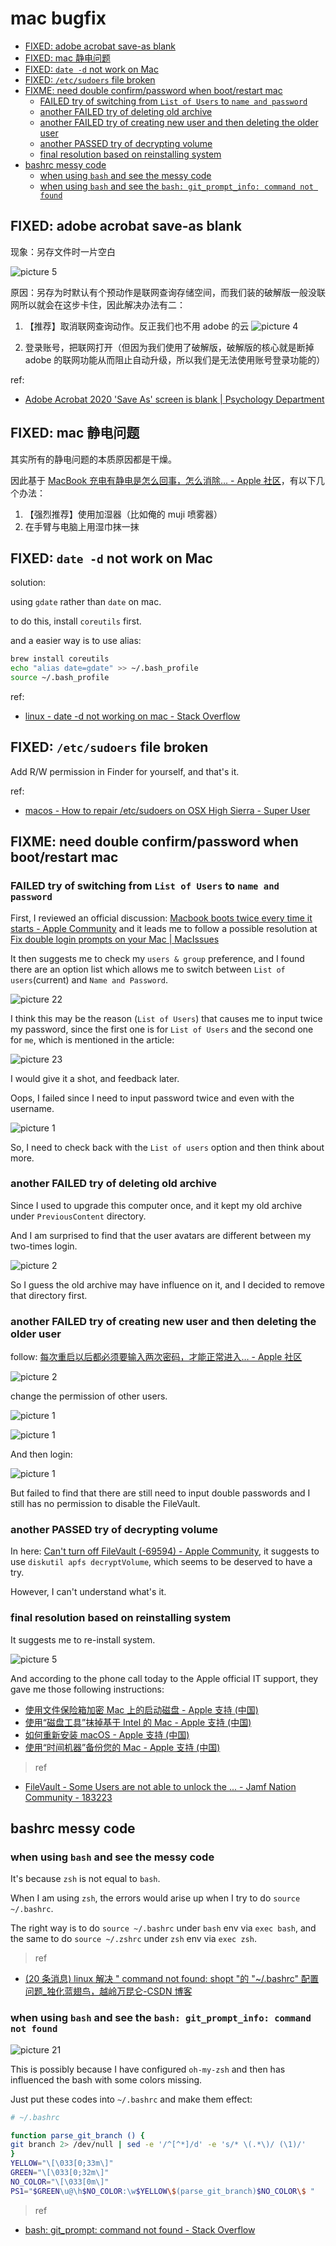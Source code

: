 # mac bugfix

- [FIXED: adobe acrobat save-as blank](#fixed-adobe-acrobat-save-as-blank)
- [FIXED: mac 静电问题](#fixed-mac静电问题)
- [FIXED: `date -d` not work on Mac](#fixed-date--d-not-work-on-mac)
- [FIXED: `/etc/sudoers` file broken](#fixed-etcsudoers-file-broken)
- [FIXME: need double confirm/password when boot/restart mac](#fixme-need-double-confirmpassword-when-bootrestart-mac)
  - [FAILED try of switching from `List of Users` to `name and password`](#failed-try-of-switching-from-list-of-users-to-name-and-password)
  - [another FAILED try of deleting old archive](#another-failed-try-of-deleting-old-archive)
  - [another FAILED try of creating new user and then deleting the older user](#another-failed-try-of-creating-new-user-and-then-deleting-the-older-user)
  - [another PASSED try of decrypting volume](#another-passed-try-of-decrypting-volume)
  - [final resolution based on reinstalling system](#final-resolution-based-on-reinstalling-system)
- [bashrc messy code](#bashrc-messy-code)
  - [when using `bash` and see the messy code](#when-using-bash-and-see-the-messy-code)
  - [when using `bash` and see the `bash: git_prompt_info: command not found`](#when-using-bash-and-see-the-bash-git_prompt_info-command-not-found)

## FIXED: adobe acrobat save-as blank

现象：另存文件时一片空白

![picture 5](https://mark-vue-oss.oss-cn-hangzhou.aliyuncs.com/mac-bugfix-1656125638663-627d4e70bf2cd7c3dac46bc129512eed7ee575b459a0e6f7d62e0eb0f4f72425.png)

原因：另存为时默认有个预动作是联网查询存储空间，而我们装的破解版一般没联网所以就会在这步卡住，因此解决办法有二：

1. 【推荐】取消联网查询动作。反正我们也不用 adobe 的云 ![picture 4](https://mark-vue-oss.oss-cn-hangzhou.aliyuncs.com/mac-bugfix-1656125556356-19d4550a2fd105db28f7f1744bfb0a4405cfd3e1e77e645b095903b3a647d68b.png)

2. 登录账号，把联网打开（但因为我们使用了破解版，破解版的核心就是断掉 adobe 的联网功能从而阻止自动升级，所以我们是无法使用账号登录功能的）

ref:

- [Adobe Acrobat 2020 'Save As' screen is blank | Psychology Department](https://support.psyc.vt.edu/support/adobe-acrobat-2020-save-screen-blank)

## FIXED: mac 静电问题

其实所有的静电问题的本质原因都是干燥。

因此基于 [MacBook 充电有静电是怎么回事，怎么消除… - Apple 社区](https://discussionschinese.apple.com/thread/102428)，有以下几个办法：

1. 【强烈推荐】使用加湿器（比如俺的 muji 喷雾器）
2. 在手臂与电脑上用湿巾抹一抹

## FIXED: `date -d` not work on Mac

solution:

using `gdate` rather than `date` on mac.

to do this, install `coreutils` first.

and a easier way is to use alias:

```sh
brew install coreutils
echo "alias date=gdate" >> ~/.bash_profile
source ~/.bash_profile
```

ref:

- [linux - date -d not working on mac - Stack Overflow](https://stackoverflow.com/questions/30810599/date-d-not-working-on-mac)

## FIXED: `/etc/sudoers` file broken

Add R/W permission in Finder for yourself, and that's it.

ref:

- [macos - How to repair /etc/sudoers on OSX High Sierra - Super User](https://superuser.com/questions/1287704/how-to-repair-etc-sudoers-on-osx-high-sierra/1328549#1328549)

## FIXME: need double confirm/password when boot/restart mac

### FAILED try of switching from `List of Users` to `name and password`

First, I reviewed an official discussion: [Macbook boots twice every time it starts - Apple Community](https://discussions.apple.com/thread/6815589) and it leads me to follow a possible resolution at [Fix double login prompts on your Mac | MacIssues](http://macissues.com/2015/03/31/fix-double-login-prompts-on-your-mac/)

It then suggests me to check my `users & group` preference, and I found there are an option list which allows me to switch between `List of users`(current) and `Name and Password`.

![picture 22](https://mark-vue-oss.oss-cn-hangzhou.aliyuncs.com/mac-bugfix-1643808516538-0141a76afe2dd66cfd47ce66a0e77b2599bcc31e927cf852715684de6944f32c.png)

I think this may be the reason (`List of Users`) that causes me to input twice my password, since the first one is for `List of Users` and the second one for `me`, which is mentioned in the article:

![picture 23](https://mark-vue-oss.oss-cn-hangzhou.aliyuncs.com/mac-bugfix-1643808807003-6bf2c6e9fc4c63ab84675f0e17e3f5f8f414a08004b2235580a33b41893b22fa.png)

I would give it a shot, and feedback later.

Oops, I failed since I need to input password twice and even with the username.

![picture 1](https://mark-vue-oss.oss-cn-hangzhou.aliyuncs.com/mac-bugfix-1643809134984-3d0d23ce2e1070a71b6fbab7dbf85a4a751176804112787ac834602908331718.png)

So, I need to check back with the `List of users` option and then think about more.

### another FAILED try of deleting old archive

Since I used to upgrade this computer once, and it kept my old archive under `PreviousContent` directory.

And I am surprised to find that the user avatars are different between my two-times login.

![picture 2](https://mark-vue-oss.oss-cn-hangzhou.aliyuncs.com/mac-bugfix-1643809651764-9dd6d923e9cdd396a9e0abe5ff7be50e69cbcbe52dd68d85f07012bebafb7564.png)

So I guess the old archive may have influence on it, and I decided to remove that directory first.

### another FAILED try of creating new user and then deleting the older user

follow: [每次重启以后都必须要输入两次密码，才能正常进入… - Apple 社区](https://discussionschinese.apple.com/thread/1918)

![picture 2](https://mark-vue-oss.oss-cn-hangzhou.aliyuncs.com/mac-bugfix-1643811598468-9b221e818d7b7e0f2f5a74c4eb5a1b94b0ca1b785f2a933b510ccca7b8ed4322.png)

change the permission of other users.

![picture 1](https://mark-vue-oss.oss-cn-hangzhou.aliyuncs.com/mac-bugfix-1643811516162-a23992e89c577838c87581de211facf08c651125cc6fe916a8a118acfc37e04c.png)

![picture 1](https://mark-vue-oss.oss-cn-hangzhou.aliyuncs.com/mac-bugfix-1643814852531-6fd2c689cada5d9ecb3cbd0e05787437b2b8d0c3e2ceab65571838555e4ab0f9.png)

And then login:

![picture 1](https://mark-vue-oss.oss-cn-hangzhou.aliyuncs.com/mac-bugfix-1643900756525-8ff8ea60d0db1463faf3797287c2e7792b233f22503793e3493ec3e0a9a4f1f2.png)

But failed to find that there are still need to input double passwords and I still has no permission to disable the FileVault.

### another PASSED try of decrypting volume

In here: [Can't turn off FileVault (-69594) - Apple Community](https://discussions.apple.com/thread/250240168), it suggests to use `diskutil apfs decryptVolume`, which seems to be deserved to have a try.

However, I can't understand what's it.

### final resolution based on reinstalling system

It suggests me to re-install system.

![picture 5](https://mark-vue-oss.oss-cn-hangzhou.aliyuncs.com/mac-bugfix-1643900316866-76930b7056c9191721e48d3ac51766c3ab3e633e6a272f9f72ebb255c80e5378.png)

And according to the phone call today to the Apple official IT support, they gave me those following instructions:

- [使用文件保险箱加密 Mac 上的启动磁盘 - Apple 支持 (中国)](https://support.apple.com/zh-cn/HT204837)
- [使用“磁盘工具”抹掉基于 Intel 的 Mac - Apple 支持 (中国)](https://support.apple.com/zh-cn/HT208496)
- [如何重新安装 macOS - Apple 支持 (中国)](https://support.apple.com/zh-cn/HT204904)
- [使用“时间机器”备份您的 Mac - Apple 支持 (中国)](https://support.apple.com/zh-cn/HT201250)

> ref

- [FileVault - Some Users are not able to unlock the ... - Jamf Nation Community - 183223](https://community.jamf.com/t5/jamf-pro/filevault-some-users-are-not-able-to-unlock-the-disk/m-p/183223)

## bashrc messy code

### when using `bash` and see the messy code

It's because `zsh` is not equal to `bash`.

When I am using `zsh`, the errors would arise up when I try to do `source ~/.bashrc`.

The right way is to do `source ~/.bashrc` under `bash` env via `exec bash`, and the same to do `source ~/.zshrc` under `zsh` env via `exec zsh`.

> ref

- [(20 条消息) linux 解决 " command not found: shopt "的 "~/.bashrc" 配置问题\_独化蓝翅鸟，越岭万昆仑-CSDN 博客](https://blog.csdn.net/qq_36148847/article/details/79261067)

### when using `bash` and see the `bash: git_prompt_info: command not found`

![picture 21](https://mark-vue-oss.oss-cn-hangzhou.aliyuncs.com/mac-bugfix-1643953173320-47f107f870f0f6291223b7680e2f0c5c696bcc263b62b53dba004661ecfa2af6.png)

This is possibly because I have configured `oh-my-zsh` and then has influenced the bash with some colors missing.

Just put these codes into `~/.bashrc` and make them effect:

```sh
# ~/.bashrc

function parse_git_branch () {
git branch 2> /dev/null | sed -e '/^[^*]/d' -e 's/* \(.*\)/ (\1)/'
}
YELLOW="\[\033[0;33m\]"
GREEN="\[\033[0;32m\]"
NO_COLOR="\[\033[0m\]"
PS1="$GREEN\u@\h$NO_COLOR:\w$YELLOW\$(parse_git_branch)$NO_COLOR\$ "
```

> ref

- [bash: git_prompt: command not found - Stack Overflow](https://stackoverflow.com/questions/55766180/bash-git-prompt-command-not-found)
